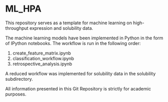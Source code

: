 # ML_HPA

This repository serves as a template for machine learning on high-throughput expression and solubility data.

The machine learning models have been implemented in Python in the form of IPython notebooks. The workflow is run in the following order:

1. create_feature_matrix.ipynb
2. classification_workflow.ipynb
3. retrospective_analysis.ipynb

A reduced workflow was implemented for solubility data in the solubility subdirectory.

All information presented in this Git Repository is strictly for academic purposes.


